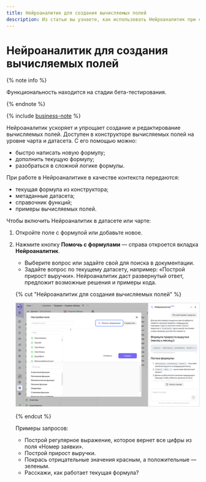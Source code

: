 ```yaml
---
title: Нейроаналитик для создания вычисляемых полей
description: Из статьи вы узнаете, как использовать Нейроаналитик при создании вычисляемых полей.
---
```


# Нейроаналитик для создания вычисляемых полей

{% note info %}

Функциональность находится на стадии бета-тестирования.

{% endnote %}


{% include [business-note](../../../_includes/datalens/datalens-functionality-available-business-note.md) %}


Нейроаналитик ускоряет и упрощает создание и редактирование вычисляемых полей. Доступен в конструкторе вычисляемых полей на уровне чарта и датасета. С его помощью можно:

* быстро написать новую формулу;
* дополнить текущую формулу;
* разобраться в сложной логике формулы.

При работе в Нейроаналитике в качестве контекста передаются:

* текущая формула из конструктора;
* метаданные датасета;
* справочник функций;
* примеры вычисляемых полей.

Чтобы включить Нейроаналитик в датасете или чарте:

1. Откройте поле с формулой или добавьте новое.
1. Нажмите кнопку **Помочь с формулами** — справа откроется вкладка **Нейроаналитик**.

   * Выберите вопрос или задайте свой для поиска в документации.
   * Задайте вопрос по текущему датасету, например: «Построй прирост выручки». Нейроаналитик даст развернутый ответ, предложит возможные решения и примеры кода.

   {% cut "Нейроаналитик для создания вычисляемых полей" %}

   ![image](../../../_assets/datalens/ai/ai-helper-calculations-result.png)

   {% endcut %}

   Примеры запросов:

   * Построй регулярное выражение, которое вернет все цифры из поля «Номер заявки».
   * Построй прирост выручки.
   * Покрась отрицательные значения красным, а положительные — зеленым.
   * Расскажи, как работает текущая формула?